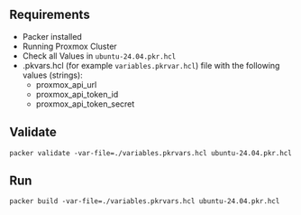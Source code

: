 ## Requirements
- Packer installed
- Running Proxmox Cluster
- Check all Values in ```ubuntu-24.04.pkr.hcl```
- .pkvars.hcl (for example ```variables.pkrvar.hcl```) file with the following values (strings):
    - proxmox_api_url
    - proxmox_api_token_id
    - proxmox_api_token_secret

## Validate
    packer validate -var-file=./variables.pkrvars.hcl ubuntu-24.04.pkr.hcl

## Run
    packer build -var-file=./variables.pkrvars.hcl ubuntu-24.04.pkr.hcl
